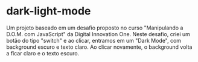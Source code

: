# dark-light-mode
Um projeto baseado em um desafio proposto no curso "Manipulando a D.O.M. com JavaScript" da Digital Innovation One.
Neste desafio, criei um botão do tipo "switch" e ao clicar, entramos em um "Dark Mode", com background escuro e texto claro. Ao clicar novamente, o background volta a ficar claro e o texto escuro.
